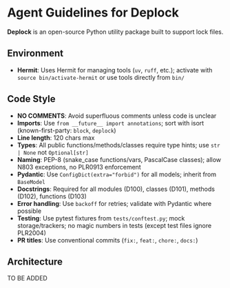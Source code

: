# Agent Guidelines for Deplock

**Deplock** is an open-source Python utility package built to support lock files.

## Environment
- **Hermit**: Uses Hermit for managing tools (`uv`, `ruff`, etc.); activate with `source bin/activate-hermit` or use tools directly from `bin/`

## Code Style
- **NO COMMENTS**: Avoid superfluous comments unless code is unclear
- **Imports**: Use `from __future__ import annotations`; sort with isort (known-first-party: `block`, `deplock`)
- **Line length**: 120 chars max
- **Types**: All public functions/methods/classes require type hints; use `str | None` not `Optional[str]`
- **Naming**: PEP-8 (snake_case functions/vars, PascalCase classes); allow N803 exceptions, no PLR0913 enforcement
- **Pydantic**: Use `ConfigDict(extra="forbid")` for all models; inherit from `BaseModel`
- **Docstrings**: Required for all modules (D100), classes (D101), methods (D102), functions (D103)
- **Error handling**: Use `backoff` for retries; validate with Pydantic where possible
- **Testing**: Use pytest fixtures from `tests/conftest.py`; mock storage/trackers; no magic numbers in tests (except test files ignore PLR2004)
- **PR titles**: Use conventional commits (`fix:`, `feat:`, `chore:`, `docs:`)

## Architecture
TO BE ADDED